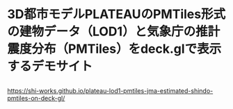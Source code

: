 # 3D都市モデルPLATEAUのPMTiles形式の建物データ（LOD1）と気象庁の推計震度分布（PMTiles）をdeck.glで表示するデモサイト
##
https://shi-works.github.io/plateau-lod1-pmtiles-jma-estimated-shindo-pmtiles-on-deck-gl/
